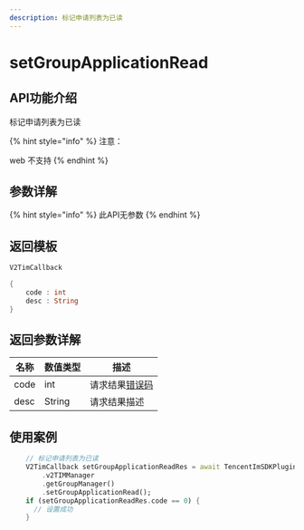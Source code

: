 ```yaml
---
description: 标记申请列表为已读
---
```


# setGroupApplicationRead

## API功能介绍

标记申请列表为已读

{% hint style="info" %}
注意：

web 不支持
{% endhint %}

## 参数详解

{% hint style="info" %}
此API无参数
{% endhint %}

## 返回模板

```dart
V2TimCallback

{
    code : int
    desc : String
}
```

## 返回参数详解

| 名称   | 数值类型   | 描述                                                             |
| ---- | ------ | -------------------------------------------------------------- |
| code | int    | 请求结果[错误码](https://cloud.tencent.com/document/product/269/1671) |
| desc | String | 请求结果描述                                                         |

## 使用案例  &#x20;

```dart
    // 标记申请列表为已读
    V2TimCallback setGroupApplicationReadRes = await TencentImSDKPlugin
        .v2TIMManager
        .getGroupManager()
        .setGroupApplicationRead();
    if (setGroupApplicationReadRes.code == 0) {
      // 设置成功
    }

```
